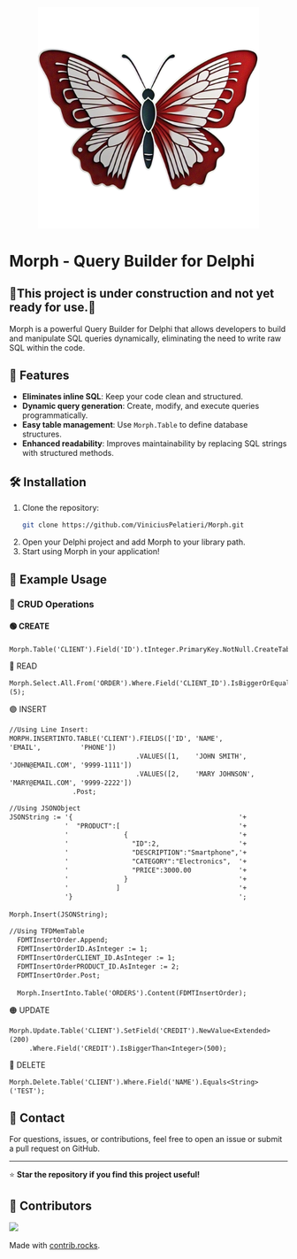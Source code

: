 <p align="center">
  <img src="https://raw.githubusercontent.com/ViniciusPelatieri/Morph/refs/heads/main/Media/png/Logo_Morph.png" alt="Morph Logo" width="400">
</p>

# Morph - Query Builder for Delphi
## 🚧This project is under construction and not yet ready for use.🚧

Morph is a powerful Query Builder for Delphi that allows developers to build and manipulate SQL queries dynamically, eliminating the need to write raw SQL within the code.

## 🚀 Features

- **Eliminates inline SQL**: Keep your code clean and structured.
- **Dynamic query generation**: Create, modify, and execute queries programmatically.
- **Easy table management**: Use `Morph.Table` to define database structures.
- **Enhanced readability**: Improves maintainability by replacing SQL strings with structured methods.

## 🛠 Installation

1. Clone the repository:
   ```sh
   git clone https://github.com/ViniciusPelatieri/Morph.git
   ```
2. Open your Delphi project and add Morph to your library path.
3. Start using Morph in your application!

## 📌 Example Usage
### 🔹 CRUD Operations
#### 🟢 CREATE
```delphi
Morph.Table('CLIENT').Field('ID').tInteger.PrimaryKey.NotNull.CreateTable;
```
🔵 READ
```delphi
Morph.Select.All.From('ORDER').Where.Field('CLIENT_ID').IsBiggerOrEqualThen<Integer>(5);
```
🟣 INSERT
```delphi
//Using Line Insert:
MORPH.INSERTINTO.TABLE('CLIENT').FIELDS(['ID', 'NAME',         'EMAIL',          'PHONE'])
                                .VALUES([1,    'JOHN SMITH',   'JOHN@EMAIL.COM', '9999-1111'])
                                .VALUES([2,    'MARY JOHNSON', 'MARY@EMAIL.COM', '9999-2222'])
                .Post;
```
```delphi
//Using JSONObject
JSONString := '{                                          '+
              '  "PRODUCT":[                              '+
              '              {	                          '+
              '                "ID":2,                    '+
              '                "DESCRIPTION":"Smartphone",'+
              '                "CATEGORY":"Electronics",  '+
              '                "PRICE":3000.00            '+
              '              }                            '+
              '            ]                              '+
              '}                                          ';
 
Morph.Insert(JSONString);
```

```delphi
//Using TFDMemTable
  FDMTInsertOrder.Append;
  FDMTInsertOrderID.AsInteger := 1;
  FDMTInsertOrderCLIENT_ID.AsInteger := 1;
  FDMTInsertOrderPRODUCT_ID.AsInteger := 2;
  FDMTInsertOrder.Post;
  
  Morph.InsertInto.Table('ORDERS').Content(FDMTInsertOrder);
```

🟠 UPDATE
```delphi
Morph.Update.Table('CLIENT').SetField('CREDIT').NewValue<Extended>(200)
     .Where.Field('CREDIT').IsBiggerThan<Integer>(500);
```
🔴 DELETE
```delphi
Morph.Delete.Table('CLIENT').Where.Field('NAME').Equals<String>('TEST');
```

## 📧 Contact

For questions, issues, or contributions, feel free to open an issue or submit a pull request on GitHub.

---

⭐ **Star the repository if you find this project useful!**

## 👥 Contributors

<a href="https://github.com/ViniciusPelatieri/Morph/graphs/contributors">
  <img src="https://contrib.rocks/image?repo=ViniciusPelatieri/Morph" />
</a>

Made with [contrib.rocks](https://contrib.rocks).




